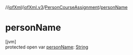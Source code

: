 //[iofXml](../../../index.md)/[iofXml.v3](../index.md)/[PersonCourseAssignment](index.md)/[personName](person-name.md)

# personName

[jvm]\
protected open var [personName](person-name.md): [String](https://docs.oracle.com/javase/8/docs/api/java/lang/String.html)

